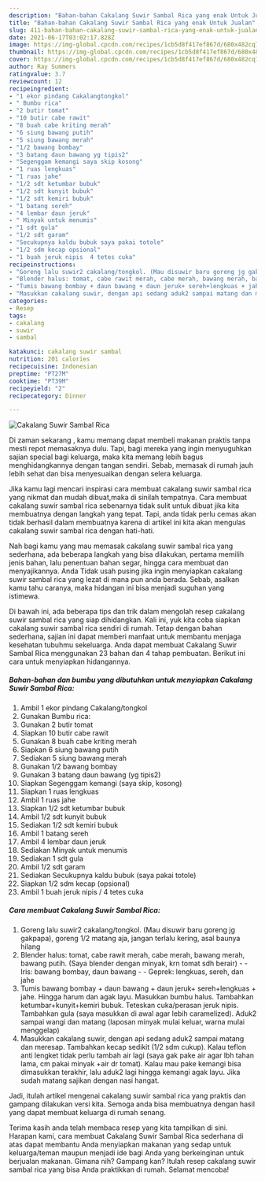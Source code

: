 ```yaml
---
description: "Bahan-bahan Cakalang Suwir Sambal Rica yang enak Untuk Jualan"
title: "Bahan-bahan Cakalang Suwir Sambal Rica yang enak Untuk Jualan"
slug: 411-bahan-bahan-cakalang-suwir-sambal-rica-yang-enak-untuk-jualan
date: 2021-06-17T03:02:17.828Z
image: https://img-global.cpcdn.com/recipes/1cb5d8f417ef867d/680x482cq70/cakalang-suwir-sambal-rica-foto-resep-utama.jpg
thumbnail: https://img-global.cpcdn.com/recipes/1cb5d8f417ef867d/680x482cq70/cakalang-suwir-sambal-rica-foto-resep-utama.jpg
cover: https://img-global.cpcdn.com/recipes/1cb5d8f417ef867d/680x482cq70/cakalang-suwir-sambal-rica-foto-resep-utama.jpg
author: Ray Summers
ratingvalue: 3.7
reviewcount: 12
recipeingredient:
- "1 ekor pindang Cakalangtongkol"
- " Bumbu rica"
- "2 butir tomat"
- "10 butir cabe rawit"
- "8 buah cabe kriting merah"
- "6 siung bawang putih"
- "5 siung bawang merah"
- "1/2 bawang bombay"
- "3 batang daun bawang yg tipis2"
- "Segenggam kemangi saya skip kosong"
- "1 ruas lengkuas"
- "1 ruas jahe"
- "1/2 sdt ketumbar bubuk"
- "1/2 sdt kunyit bubuk"
- "1/2 sdt kemiri bubuk"
- "1 batang sereh"
- "4 lembar daun jeruk"
- " Minyak untuk menumis"
- "1 sdt gula"
- "1/2 sdt garam"
- "Secukupnya kaldu bubuk saya pakai totole"
- "1/2 sdm kecap opsional"
- "1 buah jeruk nipis  4 tetes cuka"
recipeinstructions:
- "Goreng lalu suwir2 cakalang/tongkol. (Mau disuwir baru goreng jg gakpapa), goreng 1/2 matang aja, jangan terlalu kering, asal baunya hilang"
- "Blender halus: tomat, cabe rawit merah, cabe merah, bawang merah, bawang putih. (Saya blender dengan minyak, krn tomat sdh berair)  Iris: bawang bombay, daun bawang  Geprek: lengkuas, sereh, dan jahe"
- "Tumis bawang bombay + daun bawang + daun jeruk+ sereh+lengkuas + jahe. Hingga harum dan agak layu. Masukkan bumbu halus. Tambahkan ketumbar+kunyit+kemiri bubuk. Teteskan cuka/perasan jeruk nipis. Tambahkan gula (saya masukkan di awal agar lebih caramelized). Aduk2 sampai wangi dan matang (laposan minyak mulai keluar, warna mulai menggelap)"
- "Masukkan cakalang suwir, dengan api sedang aduk2 sampai matang dan meresap. Tambahkan kecap sedikit (1/2 sdm cukup). Kalau teflon anti lengket tidak perlu tambah air lagi (saya gak pake air agar lbh tahan lama, cm pakai minyak +air dr tomat). Kalau mau pake kemangi bisa dimasukkan terakhir, lalu aduk2 lagi hingga kemangi agak layu. Jika sudah matang sajikan dengan nasi hangat."
categories:
- Resep
tags:
- cakalang
- suwir
- sambal

katakunci: cakalang suwir sambal 
nutrition: 201 calories
recipecuisine: Indonesian
preptime: "PT27M"
cooktime: "PT39M"
recipeyield: "2"
recipecategory: Dinner

---
```



![Cakalang Suwir Sambal Rica](https://img-global.cpcdn.com/recipes/1cb5d8f417ef867d/680x482cq70/cakalang-suwir-sambal-rica-foto-resep-utama.jpg)

Di zaman  sekarang , kamu memang dapat membeli makanan praktis tanpa mesti repot memasaknya dulu. Tapi, bagi mereka yang ingin menyuguhkan sajian special bagi keluarga, maka kita memang lebih bagus menghidangkannya dengan tangan sendiri. Sebab, memasak di rumah jauh lebih sehat dan bisa menyesuaikan dengan selera keluarga.

Jika kamu lagi mencari inspirasi cara membuat cakalang suwir sambal rica yang nikmat dan mudah dibuat,maka di sinilah tempatnya. Cara membuat cakalang suwir sambal rica  sebenarnya tidak sulit untuk dibuat jika kita membuatnya dengan langkah yang tepat. Tapi, anda tidak perlu cemas akan tidak berhasil dalam membuatnya 
karena di artikel ini kita akan mengulas cakalang suwir sambal rica dengan hati-hati.  



Nah bagi kamu yang mau memasak cakalang suwir sambal rica yang sederhana, ada beberapa langkah yang bisa dilakukan, pertama memilih jenis bahan, lalu penentuan bahan segar, hingga cara membuat dan menyajikannya. Anda Tidak usah pusing jika ingin menyiapkan cakalang suwir sambal rica yang lezat di mana pun anda berada. Sebab, asalkan kamu  tahu caranya, maka hidangan ini bisa menjadi suguhan yang istimewa.

Di bawah ini, ada beberapa tips dan trik dalam mengolah resep cakalang suwir sambal rica yang siap dihidangkan. Kali ini, yuk kita coba siapkan cakalang suwir sambal rica sendiri di rumah. Tetap dengan bahan sederhana, sajian ini dapat memberi manfaat untuk membantu menjaga kesehatan tubuhmu sekeluarga. Anda dapat membuat Cakalang Suwir Sambal Rica menggunakan 23 bahan dan 4 tahap pembuatan. Berikut ini cara untuk menyiapkan hidangannya.

<!--inarticleads1-->

##### Bahan-bahan dan bumbu yang dibutuhkan untuk menyiapkan Cakalang Suwir Sambal Rica:

1. Ambil 1 ekor pindang Cakalang/tongkol
1. Gunakan  Bumbu rica:
1. Gunakan 2 butir tomat
1. Siapkan 10 butir cabe rawit
1. Gunakan 8 buah cabe kriting merah
1. Siapkan 6 siung bawang putih
1. Sediakan 5 siung bawang merah
1. Gunakan 1/2 bawang bombay
1. Gunakan 3 batang daun bawang (yg tipis2)
1. Siapkan Segenggam kemangi (saya skip, kosong)
1. Siapkan 1 ruas lengkuas
1. Ambil 1 ruas jahe
1. Siapkan 1/2 sdt ketumbar bubuk
1. Ambil 1/2 sdt kunyit bubuk
1. Sediakan 1/2 sdt kemiri bubuk
1. Ambil 1 batang sereh
1. Ambil 4 lembar daun jeruk
1. Sediakan  Minyak untuk menumis
1. Sediakan 1 sdt gula
1. Ambil 1/2 sdt garam
1. Sediakan Secukupnya kaldu bubuk (saya pakai totole)
1. Siapkan 1/2 sdm kecap (opsional)
1. Ambil 1 buah jeruk nipis / 4 tetes cuka




<!--inarticleads2-->

##### Cara membuat Cakalang Suwir Sambal Rica:

1. Goreng lalu suwir2 cakalang/tongkol. (Mau disuwir baru goreng jg gakpapa), goreng 1/2 matang aja, jangan terlalu kering, asal baunya hilang
1. Blender halus: tomat, cabe rawit merah, cabe merah, bawang merah, bawang putih. (Saya blender dengan minyak, krn tomat sdh berair) -  - Iris: bawang bombay, daun bawang -  - Geprek: lengkuas, sereh, dan jahe
1. Tumis bawang bombay + daun bawang + daun jeruk+ sereh+lengkuas + jahe. Hingga harum dan agak layu. Masukkan bumbu halus. Tambahkan ketumbar+kunyit+kemiri bubuk. Teteskan cuka/perasan jeruk nipis. Tambahkan gula (saya masukkan di awal agar lebih caramelized). Aduk2 sampai wangi dan matang (laposan minyak mulai keluar, warna mulai menggelap)
1. Masukkan cakalang suwir, dengan api sedang aduk2 sampai matang dan meresap. Tambahkan kecap sedikit (1/2 sdm cukup). Kalau teflon anti lengket tidak perlu tambah air lagi (saya gak pake air agar lbh tahan lama, cm pakai minyak +air dr tomat). Kalau mau pake kemangi bisa dimasukkan terakhir, lalu aduk2 lagi hingga kemangi agak layu. Jika sudah matang sajikan dengan nasi hangat.




Jadi, itulah artikel mengenai  cakalang suwir sambal rica  yang praktis dan gampang dilakukan versi kita. Semoga anda bisa membuatnya dengan hasil yang dapat membuat keluarga di rumah senang. 

Terima kasih anda telah membaca resep yang kita tampilkan di sini. Harapan kami, cara membuat  Cakalang Suwir Sambal Rica sederhana di atas dapat membantu Anda menyiapkan makanan yang sedap untuk keluarga/teman maupun menjadi ide bagi Anda yang berkeinginan untuk berjualan makanan. Gimana nih? Gampang kan? Itulah resep cakalang suwir sambal rica yang bisa Anda praktikkan di rumah. Selamat mencoba!

